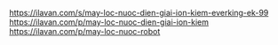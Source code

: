 https://ilavan.com/s/may-loc-nuoc-dien-giai-ion-kiem-everking-ek-99
https://ilavan.com/p/may-loc-nuoc-dien-giai-ion-kiem
https://ilavan.com/p/may-loc-nuoc-robot
